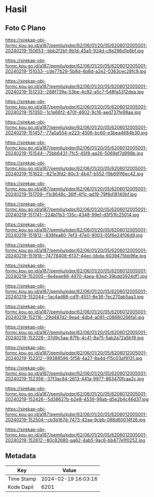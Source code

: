 # Hasil

## Foto C Plano

https://sirekap-obj-formc.kpu.go.id/a187/pemilu/pdpr/62/06/01/20/05/6206012005001-20240219-150653--bbb2f2bf-9b1d-45a5-924d-c8e296d1e6bf.jpg

https://sirekap-obj-formc.kpu.go.id/a187/pemilu/pdpr/62/06/01/20/05/6206012005001-20240219-151033--cde77b29-5b8d-4b8d-a2e2-0363cec28fc9.jpg

https://sirekap-obj-formc.kpu.go.id/a187/pemilu/pdpr/62/06/01/20/05/6206012005001-20240219-151233--268f739a-53be-4c92-a5c7-548fa5312dea.jpg

https://sirekap-obj-formc.kpu.go.id/a187/pemilu/pdpr/62/06/01/20/05/6206012005001-20240219-151350--1c1e66f2-470f-4602-9c16-aed737fe98aa.jpg

https://sirekap-obj-formc.kpu.go.id/a187/pemilu/pdpr/62/06/01/20/05/6206012005001-20240219-151457--77a0a554-e223-4506-bc60-e3bea4684b30.jpg

https://sirekap-obj-formc.kpu.go.id/a187/pemilu/pdpr/62/06/01/20/05/6206012005001-20240219-151544--75bb6431-7fc5-45f8-aa26-5069ef7d998b.jpg

https://sirekap-obj-formc.kpu.go.id/a187/pemilu/pdpr/62/06/01/20/05/6206012005001-20240219-151622--821e3fd2-80c3-4b47-b552-f9b691f6ec42.jpg

https://sirekap-obj-formc.kpu.go.id/a187/pemilu/pdpr/62/06/01/20/05/6206012005001-20240219-151709--f1c8648c-36ff-4f1c-ad19-79f6d18140bf.jpg

https://sirekap-obj-formc.kpu.go.id/a187/pemilu/pdpr/62/06/01/20/05/6206012005001-20240219-151741--224b11b3-135c-4348-99e1-d3f51fc25014.jpg

https://sirekap-obj-formc.kpu.go.id/a187/pemilu/pdpr/62/06/01/20/05/6206012005001-20240219-151812--838fea80-7ef3-47e0-9003-05f6e24f06d9.jpg

https://sirekap-obj-formc.kpu.go.id/a187/pemilu/pdpr/62/06/01/20/05/6206012005001-20240219-151918--74778408-6137-44ec-bbda-6039475bb96e.jpg

https://sirekap-obj-formc.kpu.go.id/a187/pemilu/pdpr/62/06/01/20/05/6206012005001-20240219-152005--6e4eae88-4970-4aea-83ed-39bdd3924df1.jpg

https://sirekap-obj-formc.kpu.go.id/a187/pemilu/pdpr/62/06/01/20/05/6206012005001-20240219-152044--1ac4ad88-cd1f-4551-8e36-7ec270ab5aa3.jpg

https://sirekap-obj-formc.kpu.go.id/a187/pemilu/pdpr/62/06/01/20/05/6206012005001-20240219-152116--29d487d2-9ea4-4db4-a081-c08680266fa1.jpg

https://sirekap-obj-formc.kpu.go.id/a187/pemilu/pdpr/62/06/01/20/05/6206012005001-20240219-152226--37d9c5aa-87fb-4c41-8a75-5ab2a72a5b19.jpg

https://sirekap-obj-formc.kpu.go.id/a187/pemilu/pdpr/62/06/01/20/05/6206012005001-20240219-152312--99388596-5f58-4a27-8a4d-f15c03af9131.jpg

https://sirekap-obj-formc.kpu.go.id/a187/pemilu/pdpr/62/06/01/20/05/6206012005001-20240219-152356--37f3ac84-2613-441a-9977-863470fcaa2c.jpg

https://sirekap-obj-formc.kpu.go.id/a187/pemilu/pdpr/62/06/01/20/05/6206012005001-20240219-152426--5d38627b-b2e8-4539-98ab-d5e2b4c46d37.jpg

https://sirekap-obj-formc.kpu.go.id/a187/pemilu/pdpr/62/06/01/20/05/6206012005001-20240219-152504--cb3b167d-7473-42aa-9cbb-088d60014f26.jpg

https://sirekap-obj-formc.kpu.go.id/a187/pemilu/pdpr/62/06/01/20/05/6206012005001-20240219-152612--80c82680-aa62-4ab5-9ac6-bb477e1f0252.jpg


## Metadata

| Key        | Value               |
| ---------- | ------------------- |
| Time Stamp | 2024-02-19 16:03:16 |
| Kode Dapil | 6201                |



